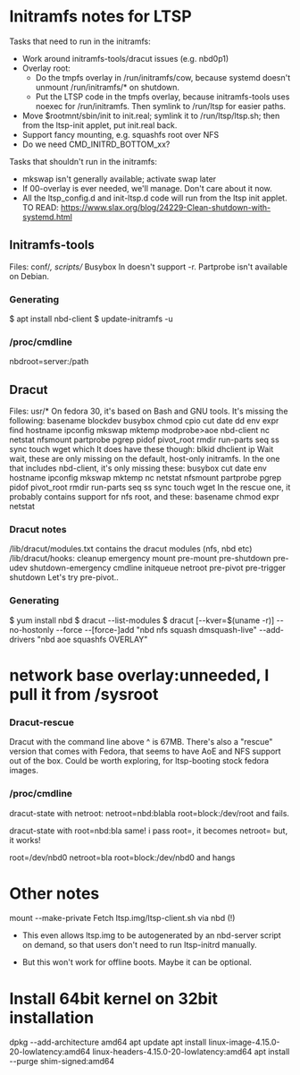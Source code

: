 # Initramfs notes for LTSP
Tasks that need to run in the initramfs:
 * Work around initramfs-tools/dracut issues (e.g. nbd0p1)
 * Overlay root:
   * Do the tmpfs overlay in /run/initramfs/cow, because systemd doesn't
     unmount /run/initramfs/* on shutdown.
   * Put the LTSP code in the tmpfs overlay, because initramfs-tools uses
     noexec for /run/initramfs. Then symlink to /run/ltsp for easier paths.
 * Move $rootmnt/sbin/init to init.real; symlink it to /run/ltsp/ltsp.sh;
   then from the ltsp-init applet, put init.real back.
 * Support fancy mounting, e.g. squashfs root over NFS
 * Do we need CMD_INITRD_BOTTOM_xx?

Tasks that shouldn't run in the initramfs:
 * mkswap isn't generally available; activate swap later
 * If 00-overlay is ever needed, we'll manage. Don't care about it now.
 * All the ltsp_config.d and init-ltsp.d code will run from the ltsp init applet.
 TO READ: https://www.slax.org/blog/24229-Clean-shutdown-with-systemd.html

## Initramfs-tools
Files: conf/*, scripts/*
Busybox ln doesn't support -r. Partprobe isn't available on Debian.

### Generating
$ apt install nbd-client
$ update-initramfs -u

### /proc/cmdline
nbdroot=server:/path

## Dracut
Files: usr/*
On fedora 30, it's based on Bash and GNU tools. It's missing the following:
    basename blockdev busybox chmod cpio cut date dd env expr find hostname
    ipconfig mkswap mktemp modprobe>aoe nbd-client nc netstat nfsmount
    partprobe pgrep pidof pivot_root rmdir run-parts seq ss sync touch wget
    which
It does have these though:
    blkid dhclient ip
Wait wait, these are only missing on the default, host-only initramfs.
In the one that includes nbd-client, it's only missing these:
    busybox cut date env hostname ipconfig mkswap mktemp nc netstat nfsmount
    partprobe pgrep pidof pivot_root rmdir run-parts seq ss sync touch wget
In the rescue one, it probably contains support for nfs root, and these:
    basename chmod expr netstat

### Dracut notes
/lib/dracut/modules.txt contains the dracut modules (nfs, nbd etc)
/lib/dracut/hooks:
cleanup emergency mount pre-mount pre-shutdown pre-udev shutdown-emergency
cmdline initqueue netroot pre-pivot pre-trigger shutdown
Let's try pre-pivot..

### Generating
$ yum install nbd
$ dracut --list-modules
$ dracut [--kver=$(uname -r)] --no-hostonly --force --[force-]add "nbd nfs squash dmsquash-live" --add-drivers "nbd aoe squashfs OVERLAY"
 # network base overlay:unneeded, I pull it from /sysroot

### Dracut-rescue
Dracut with the command line above ^ is 67MB. There's also a "rescue" version
that comes with Fedora, that seems to have AoE and NFS support out of the box.
Could be worth exploring, for ltsp-booting stock fedora images.

### /proc/cmdline
dracut-state with netroot:
netroot=nbd:blabla
root=block:/dev/root
and fails.

dracut-state with root=nbd:bla
same! i pass root=, it becomes netroot=
but, it works!

root=/dev/nbd0 netroot=bla
root=block:/dev/nbd0
and hangs


# Other notes
mount --make-private
Fetch ltsp.img/ltsp-client.sh via nbd (!)
  + This even allows ltsp.img to be autogenerated by an nbd-server script
    on demand, so that users don't need to run ltsp-initrd manually.
  - But this won't work for offline boots. Maybe it can be optional.

# Install 64bit kernel on 32bit installation
dpkg --add-architecture amd64
apt update
apt install linux-image-4.15.0-20-lowlatency:amd64 linux-headers-4.15.0-20-lowlatency:amd64
apt install --purge shim-signed:amd64
